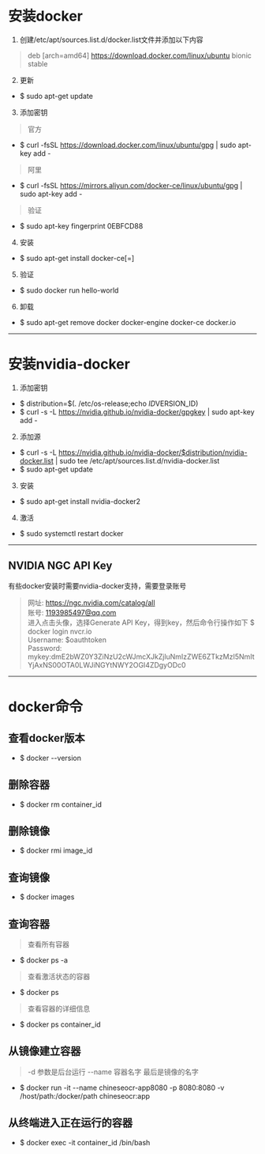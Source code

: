 # 安装docker
1. 创建/etc/apt/sources.list.d/docker.list文件并添加以下内容
>deb [arch=amd64] https://download.docker.com/linux/ubuntu bionic stable
2. 更新
* $ sudo apt-get update
3. 添加密钥
>官方
* $ curl -fsSL https://download.docker.com/linux/ubuntu/gpg | sudo apt-key add -
>阿里
* $ curl -fsSL https://mirrors.aliyun.com/docker-ce/linux/ubuntu/gpg | sudo apt-key add -
>验证
* $ sudo apt-key fingerprint 0EBFCD88
4. 安装
* $ sudo apt-get install docker-ce[=<VERSION>]
5. 验证
* $ sudo docker run hello-world
6. 卸载
* $ sudo apt-get remove docker docker-engine docker-ce docker.io
***
# 安装nvidia-docker
1. 添加密钥
* $ distribution=$(. /etc/os-release;echo $ID$VERSION_ID)
* $ curl -s -L https://nvidia.github.io/nvidia-docker/gpgkey | sudo apt-key add -
2. 添加源
* $ curl -s -L https://nvidia.github.io/nvidia-docker/$distribution/nvidia-docker.list | sudo tee /etc/apt/sources.list.d/nvidia-docker.list
* $ sudo apt-get update 
3. 安装
* $ sudo apt-get install nvidia-docker2
4. 激活
* $ sudo systemctl restart docker
***
## NVIDIA NGC API Key
有些docker安装时需要nvidia-docker支持，需要登录账号  
>网址: https://ngc.nvidia.com/catalog/all  
>账号: 1193985497@qq.com  
进入点击头像，选择Generate API Key，得到key，然后命令行操作如下
>$ docker login nvcr.io  
>Username: $oauthtoken  
>Password: <Your Key>  
>mykey:dmE2bWZ0Y3ZiNzU2cWJmcXJkZjluNmIzZWE6ZTkzMzI5NmItYjAxNS00OTA0LWJiNGYtNWY2OGI4ZDgyODc0
***
# docker命令
## 查看docker版本
* $ docker --version
## 删除容器
* $ docker rm container_id
## 删除镜像
* $ docker rmi image_id
## 查询镜像
* $ docker images
## 查询容器
>查看所有容器
* $ docker ps -a
>查看激活状态的容器
* $ docker ps
>查看容器的详细信息
* $ docker ps container_id
## 从镜像建立容器
>-d 参数是后台运行 --name 容器名字 最后是镜像的名字
* $ docker run -it --name chineseocr-app8080  -p 8080:8080 -v /host/path:/docker/path chineseocr:app
## 从终端进入正在运行的容器
* $ docker exec -it container_id /bin/bash
